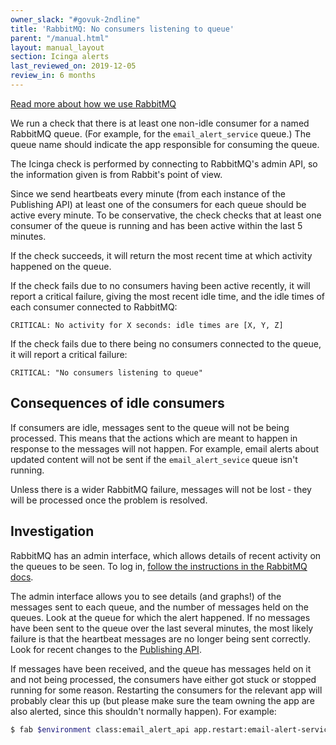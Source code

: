 ```yaml
---
owner_slack: "#govuk-2ndline"
title: 'RabbitMQ: No consumers listening to queue'
parent: "/manual.html"
layout: manual_layout
section: Icinga alerts
last_reviewed_on: 2019-12-05
review_in: 6 months
---
```


[Read more about how we use RabbitMQ][rabbitmq]

We run a check that there is at least one non-idle consumer for a named
RabbitMQ queue. (For example, for the `email_alert_service` queue.) The queue
name should indicate the app responsible for consuming the queue.

The Icinga check is performed by connecting to RabbitMQ's admin API, so the
information given is from Rabbit's point of view.

Since we send heartbeats every minute (from each instance of the Publishing
API) at least one of the consumers for each queue should be active every
minute. To be conservative, the check checks that at least one consumer of the
queue is running and has been active within the last 5 minutes.

If the check succeeds, it will return the most recent time at which activity
happened on the queue.

If the check fails due to no consumers having been active recently, it will
report a critical failure, giving the most recent idle time, and the idle
times of each consumer connected to RabbitMQ:

```
CRITICAL: No activity for X seconds: idle times are [X, Y, Z]
```

If the check fails due to there being no consumers connected to the queue, it
will report a critical failure:

```
CRITICAL: "No consumers listening to queue"
```

## Consequences of idle consumers

If consumers are idle, messages sent to the queue will not be being processed.
This means that the actions which are meant to happen in response to the
messages will not happen. For example, email alerts about updated content will
not be sent if the `email_alert_sevice` queue isn't running.

Unless there is a wider RabbitMQ failure, messages will not be lost - they will
be processed once the problem is resolved.

## Investigation

RabbitMQ has an admin interface, which allows details of recent activity on the
queues to be seen. To log in, [follow the instructions in the RabbitMQ
docs][rabbitmq_control_panel].

The admin interface allows you to see details (and graphs!) of the messages
sent to each queue, and the number of messages held on the queues. Look at the
queue for which the alert happened. If no messages have been sent to the queue
over the last several minutes, the most likely failure is that the heartbeat
messages are no longer being sent correctly. Look for recent changes to the
[Publishing API][publishing_api].

If messages have been received, and the queue has messages held on it and not
being processed, the consumers have either got stuck or stopped running for
some reason. Restarting the consumers for the relevant app will probably clear
this up (but please make sure the team owning the app are also alerted, since
this shouldn't normally happen). For example:

```sh
$ fab $environment class:email_alert_api app.restart:email-alert-service
```

[publishing_api]: https://github.com/alphagov/publishing-api
[rabbitmq]: /manual/rabbitmq.html
[rabbitmq_control_panel]: /manual/rabbitmq.html#connecting-to-the-rabbitmq-web-control-panel
